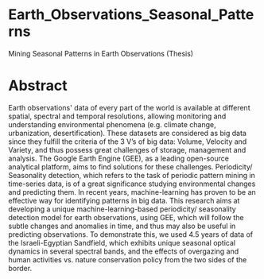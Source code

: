 # Earth_Observations_Seasonal_Patterns
Mining Seasonal Patterns in Earth Observations (Thesis)

# Abstract
Earth observations' data of every part of the world is available at different spatial, spectral and temporal resolutions, allowing monitoring and understanding environmental phenomena (e.g. climate change, urbanization, desertification). These datasets are considered as big data since they fulfill the criteria of the 3 V’s of big data: Volume, Velocity and Variety, and thus possess great challenges of storage, management and analysis. The Google Earth Engine (GEE), as a leading open-source analytical platform, aims to find solutions for these challenges. Periodicity/ Seasonality detection, which refers to the task of periodic pattern mining in time-series data, is of a great significance studying environmental changes and predicting them.
In recent years, machine-learning has proven to be an effective way for identifying patterns in big data. This research aims at developing a unique machine-learning-based periodicity/ seasonality detection model for earth observations, using GEE, which will follow the subtle changes and anomalies in time, and thus may also be useful in predicting observations. To demonstrate this, we used 4.5 years of data of the Israeli-Egyptian Sandfield, which exhibits unique seasonal optical dynamics in several spectral bands, and the effects of overgazing and human activities vs. nature conservation policy from the two sides of the border.
